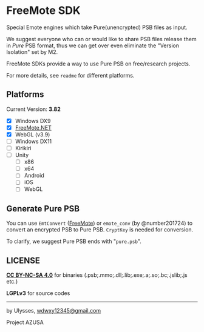 # FreeMote SDK

Special Emote engines which take Pure(unencrypted) PSB files as input.

We suggest everyone who can or would like to share PSB files release them in *Pure* PSB format, thus we can get over even eliminate the "Version Isolation" set by M2.

FreeMote SDKs provide a way to use Pure PSB on free/research projects.

For more details, see `readme` for different platforms.

## Platforms

Current Version: **3.82**

- [x] Windows DX9
- [x] [FreeMote.NET](https://github.com/Project-AZUSA/FreeMote.NET)
- [x] WebGL (v3.9)
- [ ] Windows DX11
- [ ] Kirikiri
- [ ] Unity
	- [ ] x86
	- [ ] x64
	- [ ] Android
	- [ ] iOS
	- [ ] WebGL
	
## Generate Pure PSB

You can use `EmtConvert` ([FreeMote](https://github.com/UlyssesWu/FreeMote#emtconvert-freemotetoolsemtconvert)) or `emote_conv` (by @number201724) to convert an encrypted PSB to Pure PSB. `CryptKey` is needed for conversion.

To clarify, we suggest Pure PSB ends with "`pure.psb`".

## LICENSE

[**CC BY-NC-SA 4.0**](https://creativecommons.org/licenses/by-nc-sa/4.0/) for binaries (.psb;.mmo;.dll;.lib;.exe;.a;.so;.bc;.jslib;.js etc.)

**LGPLv3** for source codes

---

by Ulysses, wdwxy12345@gmail.com

Project AZUSA
